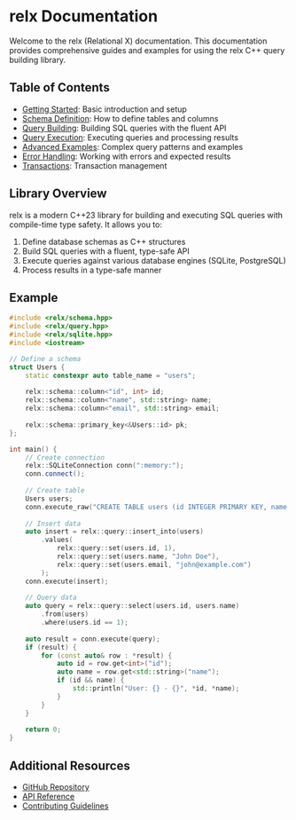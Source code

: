 # relx Documentation

Welcome to the relx (Relational X) documentation. This documentation provides comprehensive guides and examples for using the relx C++ query building library.

## Table of Contents

- [Getting Started](getting-started.md): Basic introduction and setup
- [Schema Definition](schema-definition.md): How to define tables and columns
- [Query Building](query-building.md): Building SQL queries with the fluent API
- [Query Execution](query-execution.md): Executing queries and processing results
- [Advanced Examples](advanced-examples.md): Complex query patterns and examples
- [Error Handling](error-handling.md): Working with errors and expected results
- [Transactions](transactions.md): Transaction management

## Library Overview

relx is a modern C++23 library for building and executing SQL queries with compile-time type safety. It allows you to:

1. Define database schemas as C++ structures
2. Build SQL queries with a fluent, type-safe API
3. Execute queries against various database engines (SQLite, PostgreSQL)
4. Process results in a type-safe manner

## Example

```cpp
#include <relx/schema.hpp>
#include <relx/query.hpp>
#include <relx/sqlite.hpp>
#include <iostream>

// Define a schema
struct Users {
    static constexpr auto table_name = "users";
    
    relx::schema::column<"id", int> id;
    relx::schema::column<"name", std::string> name;
    relx::schema::column<"email", std::string> email;
    
    relx::schema::primary_key<&Users::id> pk;
};

int main() {
    // Create connection
    relx::SQLiteConnection conn(":memory:");
    conn.connect();
    
    // Create table
    Users users;
    conn.execute_raw("CREATE TABLE users (id INTEGER PRIMARY KEY, name TEXT NOT NULL, email TEXT NOT NULL)");
    
    // Insert data
    auto insert = relx::query::insert_into(users)
        .values(
            relx::query::set(users.id, 1),
            relx::query::set(users.name, "John Doe"),
            relx::query::set(users.email, "john@example.com")
        );
    conn.execute(insert);
    
    // Query data
    auto query = relx::query::select(users.id, users.name)
        .from(users)
        .where(users.id == 1);
    
    auto result = conn.execute(query);
    if (result) {
        for (const auto& row : *result) {
            auto id = row.get<int>("id");
            auto name = row.get<std::string>("name");
            if (id && name) {
                std::println("User: {} - {}", *id, *name);
            }
        }
    }
    
    return 0;
}
```

## Additional Resources

- [GitHub Repository](https://github.com/yourusername/relx)
- [API Reference](api-reference.md)
- [Contributing Guidelines](contributing.md) 